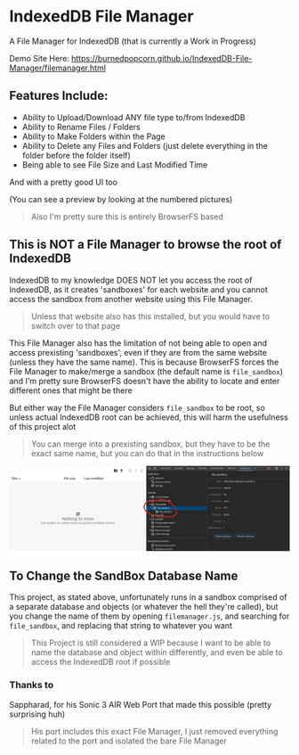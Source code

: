 # IndexedDB File Manager
A File Manager for IndexedDB (that is currently a Work in Progress)

Demo Site Here: https://burnedpopcorn.github.io/IndexedDB-File-Manager/filemanager.html

## Features Include:
- Ability to Upload/Download ANY file type to/from IndexedDB
- Ability to Rename Files / Folders
- Ability to Make Folders within the Page
- Ability to Delete any Files and Folders (just delete everything in the folder before the folder itself)
- Being able to see File Size and Last Modified Time

And with a pretty good UI too 

(You can see a preview by looking at the numbered pictures)
> Also I'm pretty sure this is entirely BrowserFS based

## This is NOT a File Manager to browse the root of IndexedDB
IndexedDB to my knowledge DOES NOT let you access the root of IndexedDB, as it creates 'sandboxes' for each website and you cannot access the sandbox from another website using this File Manager.
> Unless that website also has this installed, but you would have to switch over to that page

This File Manager also has the limitation of not being able to open and access prexisting 'sandboxes', even if they are from the same website (unless they have the same name). This is because BrowserFS forces the File Manager to make/merge a sandbox (the default name is ```file_sandbox```) and I'm pretty sure BrowserFS doesn't have the ability to locate and enter different ones that might be there

But either way the File Manager considers ```file_sandbox``` to be root, so unless actual IndexedDB root can be achieved, this will harm the usefulness of this project alot
> You can merge into a prexisting sandbox, but they have to be the exact same name, but you can do that in the instructions below

![image](https://github.com/burnedpopcorn/IndexedDB-File-Manager/blob/main/sandbox.png)

## To Change the SandBox Database Name
This project, as stated above, unfortunately runs in a sandbox comprised of a separate database and objects (or whatever the hell they're called), but you change the name of them by opening ```filemanager.js```, and searching for ```file_sandbox```, and replacing that string to whatever you want 
> This Project is still considered a WIP because I want to be able to name the database and object within differently, and even be able to access the IndexedDB root if possible

### Thanks to
Sappharad, for his Sonic 3 AIR Web Port that made this possible (pretty surprising huh)
> His port includes this exact File Manager, I just removed everything related to the port and isolated the bare File Manager

